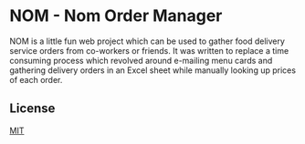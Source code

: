 # NOM - Nom Order Manager

NOM is a little fun web project which can be used to gather food delivery service orders from co-workers or friends.
It was written to replace a time consuming process which revolved around e-mailing menu cards and gathering delivery orders in an Excel sheet while manually looking up prices of each order.

## License

[MIT](http://opensource.org/licenses/MIT)
